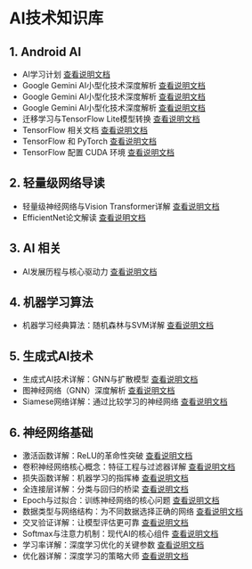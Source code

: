 # AI技术知识库

## 1. Android AI
- AI学习计划 [查看说明文档](./1.md)
- Google Gemini AI小型化技术深度解析 [查看说明文档](./2.md)
- Google Gemini AI小型化技术深度解析 [查看说明文档](./2.md)
- Google Gemini AI小型化技术深度解析 [查看说明文档](./2.md)
- 迁移学习与TensorFlow Lite模型转换 [查看说明文档](./5.md)
- TensorFlow 相关文档 [查看说明文档](./5.md)
- TensorFlow 和 PyTorch [查看说明文档](./6.md)
- TensorFlow 配置 CUDA 环境 [查看说明文档](./8.md)

## 2. 轻量级网络导读
- 轻量级神经网络与Vision Transformer详解 [查看说明文档](./ai-dev/lint-net.md)
- EfficientNet论文解读 [查看说明文档](./EfficientNet/EfficientNet.md)

## 3. AI 相关
- AI发展历程与核心驱动力 [查看说明文档](./ai-dev/ai_dev.md)


## 4. 机器学习算法
- 机器学习经典算法：随机森林与SVM详解 [查看说明文档](./alg/randowm-forest--svn.md)

## 5. 生成式AI技术
- 生成式AI技术详解：GNN与扩散模型 [查看说明文档](./gen-ai/gen.md)
- 图神经网络（GNN）深度解析 [查看说明文档](./gen-ai/gnn.md)
- Siamese网络详解：通过比较学习的神经网络 [查看说明文档](./gen-ai/siamase.md)

## 6. 神经网络基础
- 激活函数详解：ReLU的革命性突破 [查看说明文档](./net/activtive.md)
- 卷积神经网络核心概念：特征工程与过滤器详解 [查看说明文档](./net/juanji.md)
- 损失函数详解：机器学习的指挥棒 [查看说明文档](./net/loss.md)
- 全连接层详解：分类与回归的桥梁 [查看说明文档](./net/full-connect.md)
- Epoch与过拟合：训练神经网络的核心问题 [查看说明文档](./net/epoch.md)
- 数据类型与网络结构：为不同数据选择正确的网络 [查看说明文档](./net/input-date.md)
- 交叉验证详解：让模型评估更可靠 [查看说明文档](./net/jiaochayanzheng.md)
- Softmax与注意力机制：现代AI的核心组件 [查看说明文档](./net/softmax.md)
- 学习率详解：深度学习优化的关键参数 [查看说明文档](./net/stady-rate.md)
- 优化器详解：深度学习的策略大师 [查看说明文档](./net/youhuaqi.md)